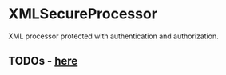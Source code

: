 # XMLSecureProcessor
XML processor protected with authentication and authorization.

## TODOs - [here](TODO.md)
